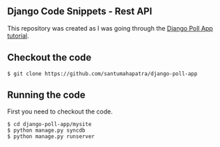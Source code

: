 ## Django Code Snippets - Rest API

This repository was created as I was going through the [Django Poll App tutorial](https://docs.djangoproject.com/en/1.6/intro/tutorial01/).


## Checkout the code

```shell
$ git clone https://github.com/santumahapatra/django-poll-app
```

## Running the code

First you need to checkout the code. 

```shell
$ cd django-poll-app/mysite
$ python manage.py syncdb
$ python manage.py runserver
```